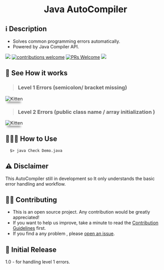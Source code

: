 <h1 align="center">
 Java AutoCompiler
</h1>

## ℹ️️ Description

- Solves common programming errors automatically.
- Powered by Java Compiler API.

![](https://img.shields.io/badge/made%20with%20%E2%9D%A4%EF%B8%8F%20-java%20-orange)
[![contributions welcome](https://img.shields.io/badge/contributions-welcome-brightgreen.svg?style=flat)](https://github.com/dwyl/esta/issues)
[![PRs Welcome](https://img.shields.io/badge/PRs-welcome-brightgreen.svg?style=flat-square)](http://makeapullrequest.com)
![](https://img.shields.io/github/commits-since/pawarashish564/AutoCompiler/1.0)
<!-- ![GitHub commits](https://img.shields.io/github/commit-activity/m/pawarashish564/AutoCompiler) -->
<!-- [![GitHub issues-closed](https://img.shields.io/github/issues-closed/Naereen/StrapDown.js.svg)](https://github.com/pawarashish564/AutoCompiler/issues?q=is%3Aissue+is%3Aclosed) -->
## 👀 See How it works 

> ### Level 1 Errors (semicolon/ bracket missing)
<!-- ![](readme/ezgif1.gif) -->

<img src="readme/ezgif1.gif" alt="Kitten"
	title="gif1"  style="box-shadow: 0 10px 6px -6px #777;"/>

> ### Level 2 Errors (public class name / array initialization )

<!-- ![](readme/ezgif2.gif) -->
<img src="readme/ezgif2.gif" alt="Kitten"
	title="gif1"  style="box-shadow: 0 10px 6px -6px #777;"/>

<!-- > ##### Tip -->
<!-- Format Document after the execution -->

 ## 👨🏻‍🏫 How to Use

```console
  $> java Check Demo.java
```

<!-- > ## Current Tasks

  - Integrate with javac command.
  - Multiple Errors on Single Line. -->

 ## ⚠️️ Disclaimer

 This AutoCompiler still in development so It only understands the basic error handling and workflow.


 ## 💁🏻 Contributing

- This is an open source project. Any contribution would be greatly appreciated!
- If you want to help us improve, take a minute to read the [Contribution Guidelines](CONTRIBUTING.md) first.
- If you find a any problem ,  please [open an issue](https://github.com/pawarashish564/AutoCompiler/issues/new).

## 🎉 Initial Release 
 1.0 - for handling level 1 errors.